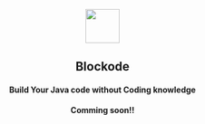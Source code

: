 <p align="center"><img width="60px" height="60px" src="https://raw.githubusercontent.com/trindadedev13/Blockode/refs/heads/main/app/src/main/res/mipmap-xxhdpi/ic_launcher.png"/></p>
<h2 align="center"><b>Blockode</b></h2>
<h4 align="center"><b>Build Your Java code without Coding knowledge</b></h4>
<p align="center"><b>Comming soon!!</b></p>
